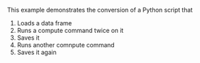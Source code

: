 This example demonstrates the conversion of a Python script that
1. Loads a data frame
2. Runs a compute command twice on it
3. Saves it
4. Runs another comnpute command
5. Saves it again